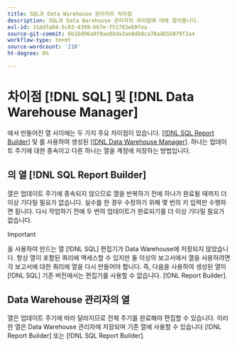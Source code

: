 ```yaml
---
title: SQL과 Data Warehouse 관리자의 차이점
description: SQL과 Data Warehouse 관리자의 차이점에 대해 알아봅니다.
exl-id: 31dd7a04-5c03-4399-b67e-f51703eb9fea
source-git-commit: 6b1bd96a0f9ae8bda3ae8db8ca78ad655079f2a4
workflow-type: tm+mt
source-wordcount: '210'
ht-degree: 0%

---
```


# 차이점 [!DNL SQL] 및 [!DNL Data Warehouse Manager]

에서 만들어진 열 사이에는 두 가지 주요 차이점이 있습니다. [[!DNL SQL Report Builder]](../dev-reports/sql-rpt-bldr.md) 및 를 사용하여 생성된 [[!DNL Data Warehouse Manager]](../data-warehouse-mgr/creating-calculated-columns.md). 하나는 업데이트 주기에 대한 종속이고 다른 하나는 열을 계정에 저장하는 방법입니다.

## 의 열 [!DNL SQL Report Builder]

열은 업데이트 주기에 종속되지 않으므로 열을 반복하기 전에 하나가 완료될 때까지 더 이상 기다릴 필요가 없습니다. 실수를 한 경우 수정하기 위해 몇 번의 키 입력만 수행하면 됩니다. 다시 작업하기 전에 두 번의 업데이트가 완료되기를 더 이상 기다릴 필요가 없습니다.

>[!IMPORTANT]
>
>을 사용하여 만드는 열 [!DNL SQL] 편집기가 Data Warehouse에 저장되지 않았습니다. 항상 열이 포함된 쿼리에 액세스할 수 있지만 둘 이상의 보고서에서 열을 사용하려면 각 보고서에 대한 쿼리에 열을 다시 만들어야 합니다. 즉, 다음을 사용하여 생성된 열이 [!DNL SQL] 기존 버전에서는 편집기를 사용할 수 없습니다. [!DNL Report Builder].

## Data Warehouse 관리자의 열

열은 업데이트 주기에 따라 달라지므로 전체 주기를 완료해야 편집할 수 있습니다. 이러한 열은 Data Warehouse 관리자에 저장되며 기존 열에 사용할 수 있습니다 [!DNL Report Builder] 또는 [!DNL SQL Report Builder].
